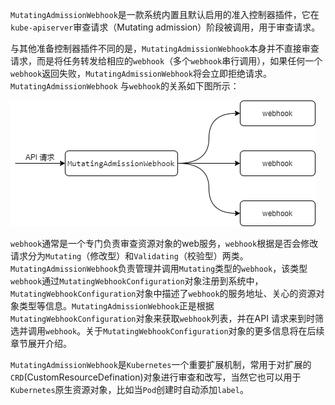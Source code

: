 `MutatingAdmissionWebhook`是一款系统内置且默认启用的准入控制器插件，它在`kube-apiserver`审查请求（Mutating admission）阶段被调用，用于审查请求。

与其他准备控制器插件不同的是，`MutatingAdmissionWebhook`本身并不直接审查请求，而是将任务转发给相应的`webhook`（多个`webhook`串行调用），如果任何一个`webhook`返回失败，`MutatingAdmissionWebhook`将会立即拒绝请求。`MutatingAdmissionWebhook` 与`webhook`的关系如下图所示：

![](images/mutatingadmissionwebhook.png)

`webhook`通常是一个专门负责审查资源对象的web服务，`webhook`根据是否会修改请求分为`Mutating`（修改型）和`Validating`（校验型）两类。`MutatingAdmissionWebhook`负责管理并调用`Mutating`类型的`webhook`，该类型`webhook`通过`MutatingWebhookConfiguration`对象注册到系统中，`MutatingWebhookConfiguration`对象中描述了`webhook`的服务地址、关心的资源对象类型等信息。`MutatingAdmissionWebhook`正是根据`MutatingWebhookConfiguration`对象来获取`webhook`列表，并在API 请求来到时筛选并调用`webhook`。关于`MutatingWebhookConfiguration`对象的更多信息将在后续章节展开介绍。

`MutatingAdmissionWebhook`是`Kubernetes`一个重要扩展机制，常用于对扩展的`CRD`(CustomResourceDefination)对象进行审查和改写，当然它也可以用于`Kubernetes`原生资源对象，比如当`Pod`创建时自动添加`label`。
